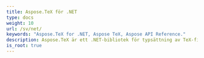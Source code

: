 ```yaml
---
title: Aspose.TeX för .NET
type: docs
weight: 10
url: /sv/net/
keywords: "Aspose.TeX for .NET, Aspose TeX, Aspose API Reference."
description: Aspose.TeX är ett .NET-bibliotek för typsättning av TeX-filer. Den kan presentera TeX-indata i olika grafiska format som XPS, PDF, PNG, JPEG, TIFF och BMP.
is_root: true
---
```

